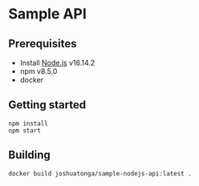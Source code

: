 # Sample API

## Prerequisites
- Install [Node.js](https://nodejs.org/en/) v16.14.2
- npm v8.5.0
- docker

## Getting started
```
npm install
npm start
```

## Building
```
docker build joshuatonga/sample-nodejs-api:latest .
```

